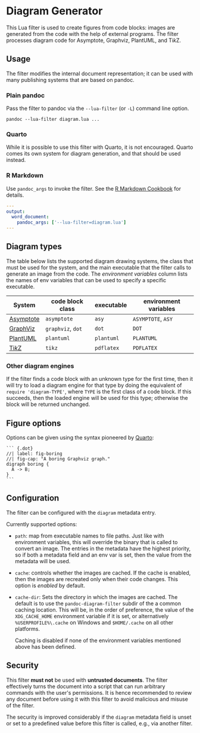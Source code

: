Diagram Generator
=================

This Lua filter is used to create figures from code blocks: images
are generated from the code with the help of external programs.
The filter processes diagram code for Asymptote, Graphviz,
PlantUML, and Ti*k*Z.


Usage
-----

The filter modifies the internal document representation; it can
be used with many publishing systems that are based on pandoc.

### Plain pandoc

Pass the filter to pandoc via the `--lua-filter` (or `-L`) command
line option.

    pandoc --lua-filter diagram.lua ...

### Quarto

While it is possible to use this filter with Quarto, it is not
encouraged. Quarto comes its own system for diagram generation,
and that should be used instead.

### R Markdown

Use `pandoc_args` to invoke the filter. See the [R Markdown
Cookbook](https://bookdown.org/yihui/rmarkdown-cookbook/lua-filters.html)
for details.

``` yaml
---
output:
  word_document:
    pandoc_args: ['--lua-filter=diagram.lua']
---
```

Diagram types
-------------

The table below lists the supported diagram drawing systems, the
class that must be used for the system, and the main executable
that the filter calls to generate an image from the code. The
*environment variables* column lists the names of env variables
that can be used to specify a specific executable.

| System      | code block class  | executable | environment variables |
|-------------|-------------------|------------|-----------------------|
| [Asymptote] | `asymptote`       | `asy`      | `ASYMPTOTE`, `ASY`    |
| [GraphViz]  | `graphviz`, `dot` | `dot`      | `DOT`                 |
| [PlantUML]  | `plantuml`        | `plantuml` | `PLANTUML`            |
| [Ti*k*Z]    | `tikz`            | `pdflatex` | `PDFLATEX`            |

### Other diagram engines

If the filter finds a code block with an unknown type for the
first time, then it will try to load a diagram engine for that
type by doing the equivalent of `require 'diagram-TYPE'`, where
`TYPE` is the first class of a code block. If this succeeds, then
the loaded engine will be used for this type; otherwise the block
will be returned unchanged.

[Asymptote]: https://asymptote.sourceforge.io/
[GraphViz]: https://www.graphviz.org/
[PlantUML]: https://plantuml.org/
[Ti*k*Z]: https://en.wikipedia.org/wiki/PGF/TikZ

Figure options
--------------

Options can be given using the syntax pioneered by [Quarto]:

````
``` {.dot}
//| label: fig-boring
//| fig-cap: "A boring Graphviz graph."
digraph boring {
  A -> B;
}
```
````

[Quarto]: https://quarto.org/

Configuration
-------------

The filter can be configured with the `diagram` metadata entry.

Currently supported options:

- `path`: map from executable names to file paths. Just like with
  environment variables, this will override the binary that is
  called to convert an image. The entries in the metadata have the
  highest priority, so if both a metadata field and an env var is
  set, then the value from the metadata will be used.

- `cache`: controls whether the images are cached. If the cache is
  enabled, then the images are recreated only when their code
  changes. This option is *enabled* by default.

- `cache-dir`: Sets the directory in which the images are cached.
  The default is to use the `pandoc-diagram-filter` subdir of the
  a common caching location. This will be, in the order of
  preference, the value of the `XDG_CACHE_HOME` environment
  variable if it is set, or alternatively `%USERPROFILE%\.cache` on
  Windows and `$HOME/.cache` on all other platforms.

  Caching is disabled if none of the environment variables
  mentioned above has been defined.


Security
--------

This filter **must not** be used with **untrusted documents**. The
filter effectively turns the document into a script that can run
arbitrary commands with the user's permissions. It is hence
recommended to review any document before using it with this
filter to avoid malicious and misuse of the filter.

The security is improved considerably if the `diagram` metadata
field is unset or set to a predefined value before this filter is
called, e.g., via another filter.
